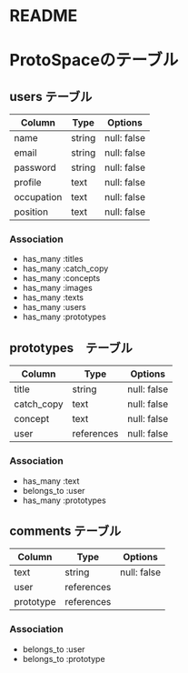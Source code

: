 # README

# ProtoSpaceのテーブル

## users テーブル
| Column   | Type   | Options     |
| -------- | ------ | ----------- |
| name     | string | null: false |
| email    | string | null: false |
| password | string | null: false |
| profile  | text   | null: false |
| occupation | text | null: false |
| position | text   | null: false |

### Association

- has_many :titles
- has_many :catch_copy
- has_many :concepts
- has_many :images
- has_many :texts
- has_many :users
- has_many :prototypes


## prototypes　テーブル
| Column     | Type   | Options     |
| --------   | ------ | ----------- |
| title      | string | null: false |
| catch_copy | text   | null: false |
| concept    | text   | null: false |
| user   | references | null: false |

### Association

- has_many :text
- belongs_to :user
- has_many :prototypes


## comments テーブル
| Column    | Type   | Options     |
| --------  | ------ | ----------- |
| text      | string | null: false |
| user      | references |         |
| prototype | references |         |

### Association

- belongs_to :user
- belongs_to :prototype